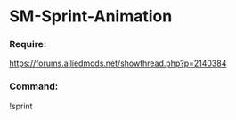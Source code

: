 # SM-Sprint-Animation

### Require: 

https://forums.alliedmods.net/showthread.php?p=2140384

### Command:

!sprint

